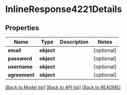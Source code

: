 # InlineResponse4221Details

## Properties
Name | Type | Description | Notes
------------ | ------------- | ------------- | -------------
**email** | **object** |  | [optional] 
**password** | **object** |  | [optional] 
**username** | **object** |  | [optional] 
**agreement** | **object** |  | [optional] 

[[Back to Model list]](../README.md#documentation-for-models) [[Back to API list]](../README.md#documentation-for-api-endpoints) [[Back to README]](../README.md)

